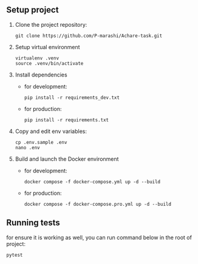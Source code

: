 ## Setup project
1. Clone the project repository:

    ``` shell
    git clone https://github.com/P-marashi/Achare-task.git
    ```

2. Setup virtual environment

    ``` shell
    virtualenv .venv
    source .venv/bin/activate
    ```

3. Install dependencies

    - for development:

        ``` shell
        pip install -r requirements_dev.txt
        ```

    - for production:

        ``` shell
        pip install -r requirements.txt 
        ```

4. Copy and edit env variables:

    ``` shell
    cp .env.sample .env
    nano .env
    ```


4. Build and launch the Docker environment

    - for development:

        ``` shell
        docker compose -f docker-compose.yml up -d --build
        ```

    - for production:

        ``` shell
        docker compose -f docker-compose.pro.yml up -d --build
        ```
## Running tests

for ensure it is working as well, you can run command below in the root of project:

```pytest```
